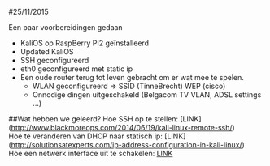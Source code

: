 #25/11/2015

Een paar voorbereidingen gedaan
- KaliOS op RaspBerry PI2 geïnstalleerd
- Updated KaliOS
- SSH geconfigureerd
- eth0 geconfigureerd met static ip
- Een oude router terug tot leven gebracht om er wat mee te spelen. 
  - WLAN geconfigureerd => SSID (TinneBrecht) WEP (cisco)
  - Onnodige dingen uitgeschakeld (Belgacom TV VLAN, ADSL settings ...)


##Wat hebben we geleerd?
Hoe SSH op te stellen: [LINK] (http://www.blackmoreops.com/2014/06/19/kali-linux-remote-ssh/) </br>
Hoe te veranderen van DHCP naar statisch ip: [LINK] (http://solutionsatexperts.com/ip-address-configuration-in-kali-linux/) </br>
Hoe een netwerk interface uit te schakelen: [LINK](http://superuser.com/a/924715)
